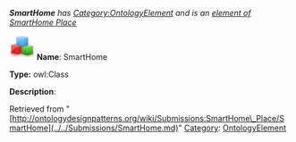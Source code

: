 ___SmartHome__ has [Category:OntologyElement](../../Category/OntologyElement.md "Category:OntologyElement") and is an [element of](../../Property/ElementOf.md "Property:ElementOf") [SmartHome Place](../../Submissions/SmartHome_Place.md "Submissions:SmartHome Place")_


  




[![Class](../../images/thumb/2/27/Class.gif/45px-Class.gif)](../../Image/Class.gif.md "Class")
__Name__: SmartHome 


__Type:__ owl:Class 


__Description__: 





Retrieved from "[http://ontologydesignpatterns.org/wiki/Submissions:SmartHome\_Place/SmartHome](../../Submissions/SmartHome.md)"
 [Category](http://ontologydesignpatterns.org/wiki/Special:Categories "Special:Categories"): [OntologyElement](../../Category/OntologyElement.md "Category:OntologyElement")